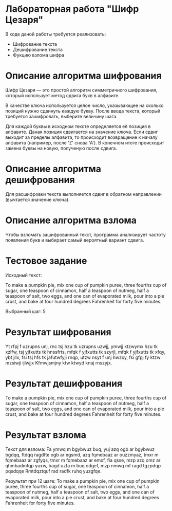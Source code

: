 # Лабораторная работа "Шифр Цезаря"
В ходе даной работы требуется реализовать:  
 - Шифрование текста
 - Дешифрование текста
 - Фукцию взлома шифра

# Описание алгоритма шифрования
Шифр Цезаря — это простой алгоритм симметричного шифрования, который использует метод сдвига букв в алфавите.

В качестве ключа используется целое число, указывающее на сколько позиций нужно сдвинуть каждую букву.
После ввода текста, который требуется зашифровать, выберите величину шага. 

Для каждой буквы в исходном тексте определяется её позиция в алфавите. Даная позиция сдвигается на значение ключа. Если сдвиг выходит за пределы алфавита, то происходит возвращение к началу алфавита (например, после 'Z' снова 'А'). В конечном итоге происходит замена буквы на новую, полученую после сдвига.

# Описание алгоритма дешифрования
Для расшифровки текста выполняется сдвиг в обратном направлении (вычтается значение ключа).

# Описание алгоритма взлома
Чтобы взломать зашифрованный текст, программа анализирует частоту появления букв и выбирает самый вероятный вариант сдвига. 

# Тестовое задание 
Исходный текст:

To make a pumpkin pie, mix one cup of pumpkin puree, three fourths cup of sugar, one teaspoon of cinnamon, half a teaspoon of nutmeg, half a teaspoon of salt, two eggs, and one can of evaporated milk, pour into a pie crust, and bake at four hundred degrees Fahrenheit for forty five minutes.

Выбранный шаг: 5

#  Результат шифрования
Yt rfpj f uzrupns unj, rnc tsj hzu tk uzrupns uzwjj, ymwjj ktzwymx hzu tk xzlfw, tsj yjfxutts tk hnssfrts, mfqk f yjfxutts tk szyrjl, mfqk f yjfxutts tk xfqy, ybt jllx, fsi tsj hfs tk jafutwfyji rnqp, utzw nsyt f unj hwzxy, fsi gfpj fy ktzw mzsiwji ijlwjjx Kfmwjsmjny ktw ktwyd knaj rnszyjx.

# Результат дешифрования
To make a pumpkin pie, mix one cup of pumpkin puree, three fourths cup of sugar, one teaspoon of cinnamon, half a teaspoon of nutmeg, half a teaspoon of salt, two eggs, and one can of evaporated milk, pour into a pie crust, and bake at four hundred degrees Fahrenheit for forty five minutes.

# Результат взлома
Текст для  взлома: 
Fa ymwq m bgybwuz buq, yuj azq ogb ar bgybwuz bgdqq, ftdqq ragdfte ogb ar egsmd, azq fqmebaaz ar ouzzmyaz, tmxr m fqmebaaz ar zgfyqs, tmxr m fqmebaaz ar emxf, fia qsse, mzp azq omz ar qhmbadmfqp yuxw, bagd uzfa m buq odgef, mzp nmwq mf ragd tgzpdqp pqsdqqe Rmtdqztquf rad radfk ruhq yuzgfqe.

Результат при 12 шаге:
To make a pumpkin pie, mix one cup of pumpkin puree, three fourths cup of sugar, one teaspoon of cinnamon, half a teaspoon of nutmeg, half a teaspoon of salt, two eggs, and one can of evaporated milk, pour into a pie crust, and bake at four hundred degrees Fahrenheit for forty five minutes.


